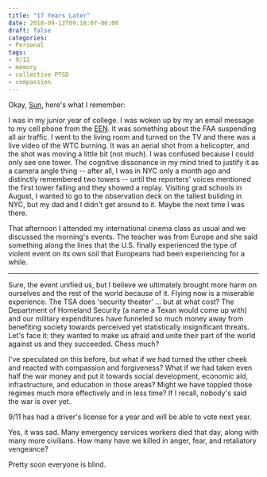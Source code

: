 ```yaml
---
title: "17 Years Later"
date: 2018-09-12T09:18:07-06:00
draft: false
categories:
- Personal
tags:
- 9/11
- memory
- collective PTSD
- compassion
---
```


Okay, [Sun](https://coloradosun.com/2018/09/11/911-stories-colorado-opinion/), here's what I remember:

<!--more-->

I was in my junior year of college. I was woken up by my an email message to my cell phone from the [EEN](http://emergencyemail.org/). It was something about the FAA suspending all air traffic. I went to the living room and turned on the TV and there was a live video of the WTC burning. It was an aerial shot from a helicopter, and the shot was moving a little bit (not much). I was confused because I could only see one tower. The cognitive dissonance in my mind tried to justify it as a camera angle thing -- after all, I was in NYC only a month ago and distinctly remembered two towers -- until the reporters' voices mentioned the first tower falling and they showed a replay. Visiting grad schools in August, I wanted to go to the observation deck on the tallest building in NYC, but my dad and I didn't get around to it. Maybe the next time I was there.

That afternoon I attended my international cinema class as usual and we discussed the morning's events. The teacher was from Europe and she said something along the lines that the U.S. finally experienced the type of violent event on its own soil that Europeans had been experiencing for a while.

****

Sure, the event unified us, but I believe we ultimately brought more harm on ourselves and the rest of the world because of it. Flying now is a miserable experience. The TSA does 'security theater' ... but at what cost? The Department of Homeland Security (a name a Texan would come up with) and our military expenditures have funneled so much money away from benefiting society towards perceived yet statistically insignificant threats. Let's face it: they wanted to make us afraid and unite their part of the world against us and they succeeded. Chess much?

I've speculated on this before, but what if we had turned the other cheek and reacted with compassion and forgiveness? What if we had taken even half the war money and put it towards social development, economic aid, infrastructure, and education in those areas? Might we have toppled those regimes much more effectively and in less time? If I recall, nobody's said the war is over yet.

9/11 has had a driver's license for a year and will be able to vote next year.

Yes, it was sad. Many emergency services workers died that day, along with many more civilians. How many have we killed in anger, fear, and retaliatory vengeance?

Pretty soon everyone is blind.